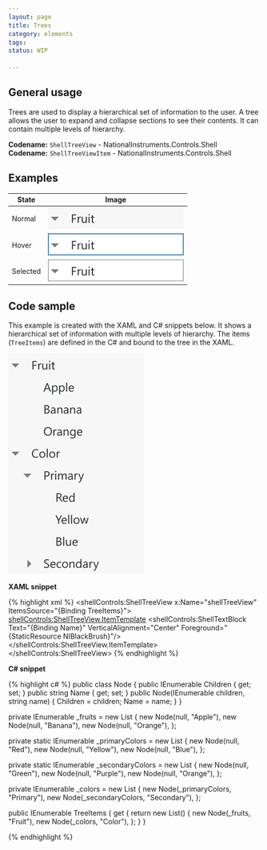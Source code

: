 ```yaml
---
layout: page
title: Trees
category: elements
tags:
status: WIP

---
```

## General usage
Trees are used to display a hierarchical set of information to the user. A tree allows the user to expand and collapse sections to see their contents. It can contain multiple levels of hierarchy.

**Codename:** `ShellTreeView` - NationalInstruments.Controls.Shell  
**Codename:** `ShellTreeViewItem` - NationalInstruments.Controls.Shell

## Examples

| State         | Image         |
| ------------- |:-------------:|
| Normal        | ![Alt text](../../images/elements/trees/trees-list-item-parent-normal.svg)        |
| Hover         | ![Alt text](../../images/elements/trees/trees-list-item-parent-hover.svg)         |
| Selected      | ![Alt text](../../images/elements/trees/trees-list-item-parent-selected.svg)    |

## Code sample
This example is created with the XAML and C# snippets below. It shows a hierarchical set of information with multiple levels of hierarchy. The items (`TreeItems`) are defined in the C# and bound to the tree in the XAML.

![Alt text](../../images/elements/trees/trees-list-no-icon.svg) 

**XAML snippet**

{% highlight xml %}
<shellControls:ShellTreeView x:Name="shellTreeView" ItemsSource="{Binding TreeItems}">
    <shellControls:ShellTreeView.ItemTemplate>
        <HierarchicalDataTemplate ItemsSource="{Binding Children}">
            <StackPanel Orientation="Horizontal" Height="22">
                <shellControls:ShellTextBlock Text="{Binding Name}" VerticalAlignment="Center" Foreground="{StaticResource NIBlackBrush}"/>
            </StackPanel>
        </HierarchicalDataTemplate>
    </shellControls:ShellTreeView.ItemTemplate>
</shellControls:ShellTreeView>
{% endhighlight %}

**C# snippet**

{% highlight c# %}
public class Node
{
    public IEnumerable<Node> Children { get; set; }
    public string Name { get; set; }
    public Node(IEnumerable<Node> children, string name)
    {
        Children = children;
        Name = name;
    }
}

private IEnumerable<Node> _fruits = new List<Node>
{
    new Node(null, "Apple"),
    new Node(null, "Banana"),
    new Node(null, "Orange"),
};

private static IEnumerable<Node> _primaryColors = new List<Node>
{
    new Node(null, "Red"),
    new Node(null, "Yellow"),
    new Node(null, "Blue"),
};

private static IEnumerable<Node> _secondaryColors = new List<Node>
{
    new Node(null, "Green"),
    new Node(null, "Purple"),
    new Node(null, "Orange"),
};

private IEnumerable<Node> _colors = new List<Node>
{
    new Node(_primaryColors, "Primary"),
    new Node(_secondaryColors, "Secondary"),
};

public IEnumerable<Node> TreeItems
{
    get
    {
        return new List<Node>()
        {
            new Node(_fruits, "Fruit"),
            new Node(_colors, "Color"),
        };
    }
}

{% endhighlight %}


<!-- **Codename:** `FilteredTreeView` - NationalInstruments.Controls.Shell -->


